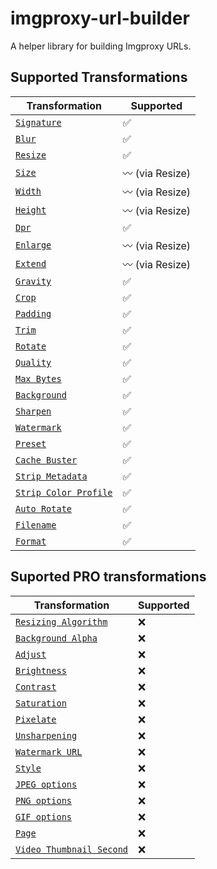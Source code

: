 # imgproxy-url-builder

A helper library for building Imgproxy URLs.

## Supported Transformations

| Transformation                                                                                                                    | Supported                |
| --------------------------------------------------------------------------------------------------------------------------------- | ------------------------ |
| [`Signature`](https://github.com/imgproxy/imgproxy/blob/master/docs/generating_the_url_advanced.md#signature)                     | :white_check_mark:       |
| [`Blur`](https://github.com/imgproxy/imgproxy/blob/master/docs/generating_the_url_advanced.md#blur)                               | :white_check_mark:       |
| [`Resize`](https://github.com/imgproxy/imgproxy/blob/master/docs/generating_the_url_advanced.md#resize)                           | :white_check_mark:       |
| [`Size`](https://github.com/imgproxy/imgproxy/blob/master/docs/generating_the_url_advanced.md#size)                               | :wavy_dash: (via Resize) |
| [`Width`](https://github.com/imgproxy/imgproxy/blob/master/docs/generating_the_url_advanced.md#width)                             | :wavy_dash: (via Resize) |
| [`Height`](https://github.com/imgproxy/imgproxy/blob/master/docs/generating_the_url_advanced.md#height)                           | :wavy_dash: (via Resize) |
| [`Dpr`](https://github.com/imgproxy/imgproxy/blob/master/docs/generating_the_url_advanced.md#dpr)                                 | :white_check_mark:       |
| [`Enlarge`](https://github.com/imgproxy/imgproxy/blob/master/docs/generating_the_url_advanced.md#enlarge)                         | :wavy_dash: (via Resize) |
| [`Extend`](https://github.com/imgproxy/imgproxy/blob/master/docs/generating_the_url_advanced.md#extend)                           | :wavy_dash: (via Resize) |
| [`Gravity`](https://github.com/imgproxy/imgproxy/blob/master/docs/generating_the_url_advanced.md#gravity)                         | :white_check_mark:       |
| [`Crop`](https://github.com/imgproxy/imgproxy/blob/master/docs/generating_the_url_advanced.md#crop)                               | :white_check_mark:       |
| [`Padding`](https://github.com/imgproxy/imgproxy/blob/master/docs/generating_the_url_advanced.md#padding)                         | :white_check_mark:       |
| [`Trim`](https://github.com/imgproxy/imgproxy/blob/master/docs/generating_the_url_advanced.md#trim)                               | :white_check_mark:       |
| [`Rotate`](https://github.com/imgproxy/imgproxy/blob/master/docs/generating_the_url_advanced.md#rotate)                           | :white_check_mark:       |
| [`Quality`](https://github.com/imgproxy/imgproxy/blob/master/docs/generating_the_url_advanced.md#quality)                         | :white_check_mark:       |
| [`Max Bytes`](https://github.com/imgproxy/imgproxy/blob/master/docs/generating_the_url_advanced.md#max-bytes)                     | :white_check_mark:       |
| [`Background`](https://github.com/imgproxy/imgproxy/blob/master/docs/generating_the_url_advanced.md#background)                   | :white_check_mark:       |
| [`Sharpen`](https://github.com/imgproxy/imgproxy/blob/master/docs/generating_the_url_advanced.md#sharpen)                         | :white_check_mark:       |
| [`Watermark`](https://github.com/imgproxy/imgproxy/blob/master/docs/generating_the_url_advanced.md#watermark)                     | :white_check_mark:       |
| [`Preset`](https://github.com/imgproxy/imgproxy/blob/master/docs/generating_the_url_advanced.md#preset)                           | :white_check_mark:       |
| [`Cache Buster`](https://github.com/imgproxy/imgproxy/blob/master/docs/generating_the_url_advanced.md#cache-buster)               | :white_check_mark:       |
| [`Strip Metadata`](https://github.com/imgproxy/imgproxy/blob/master/docs/generating_the_url_advanced.md#strip-metadata)           | :white_check_mark:       |
| [`Strip Color Profile`](https://github.com/imgproxy/imgproxy/blob/master/docs/generating_the_url_advanced.md#strip-color-profile) | :white_check_mark:       |
| [`Auto Rotate`](https://github.com/imgproxy/imgproxy/blob/master/docs/generating_the_url_advanced.md#auto-rotate)                 | :white_check_mark:       |
| [`Filename`](https://github.com/imgproxy/imgproxy/blob/master/docs/generating_the_url_advanced.md#filename)                       | :white_check_mark:       |
| [`Format`](https://github.com/imgproxy/imgproxy/blob/master/docs/generating_the_url_advanced.md#format)                           | :white_check_mark:       |

## Suported PRO transformations

| Transformation                                                                                                                                                   | Supported |
| ---------------------------------------------------------------------------------------------------------------------------------------------------------------- | --------- |
| [`Resizing Algorithm`](https://github.com/imgproxy/imgproxy/blob/master/docs/generating_the_url_advanced.md#resizing-algorithm-idresizing-algorithm)             | :x:       |
| [`Background Alpha`](https://github.com/imgproxy/imgproxy/blob/master/docs/generating_the_url_advanced.md#background-alpha-idbackground-alpha)                   | :x:       |
| [`Adjust`](https://github.com/imgproxy/imgproxy/blob/master/docs/generating_the_url_advanced.md#adjust)                                                          | :x:       |
| [`Brightness`](https://github.com/imgproxy/imgproxy/blob/master/docs/generating_the_url_advanced.md#brightness-idbrightness)                                     | :x:       |
| [`Contrast`](https://github.com/imgproxy/imgproxy/blob/master/docs/generating_the_url_advanced.md#contrast-idcontrast)                                           | :x:       |
| [`Saturation`](https://github.com/imgproxy/imgproxy/blob/master/docs/generating_the_url_advanced.md#saturation-idsaturation)                                     | :x:       |
| [`Pixelate`](https://github.com/imgproxy/imgproxy/blob/master/docs/generating_the_url_advanced.md#pixelate-idpixelate)                                           | :x:       |
| [`Unsharpening`](https://github.com/imgproxy/imgproxy/blob/master/docs/generating_the_url_advanced.md#unsharpening-idunsharpening)                               | :x:       |
| [`Watermark URL`](https://github.com/imgproxy/imgproxy/blob/master/docs/generating_the_url_advanced.md#watermark-url-idwatermark)                                | :x:       |
| [`Style`](https://github.com/imgproxy/imgproxy/blob/master/docs/generating_the_url_advanced.md#style-idstyle)                                                    | :x:       |
| [`JPEG options`](https://github.com/imgproxy/imgproxy/blob/master/docs/generating_the_url_advanced.md#jpeg-options-idjpeg-options)                               | :x:       |
| [`PNG options`](https://github.com/imgproxy/imgproxy/blob/master/docs/generating_the_url_advanced.md#png-options-idpng-options)                                  | :x:       |
| [`GIF options`](https://github.com/imgproxy/imgproxy/blob/master/docs/generating_the_url_advanced.md#gif-options-idgif-options)                                  | :x:       |
| [`Page`](https://github.com/imgproxy/imgproxy/blob/master/docs/generating_the_url_advanced.md#page-idpage)                                                       | :x:       |
| [`Video Thumbnail Second`](https://github.com/imgproxy/imgproxy/blob/master/docs/generating_the_url_advanced.md#video-thumbnail-second-idvideo-thumbnail-second) | :x:       |
